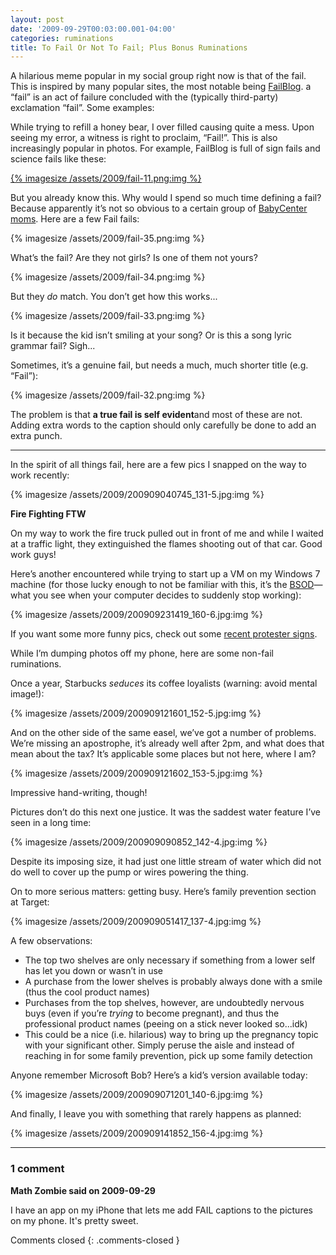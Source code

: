 ```yaml
---
layout: post
date: '2009-09-29T00:03:00.001-04:00'
categories: ruminations
title: To Fail Or Not To Fail; Plus Bonus Ruminations
---
```


A hilarious meme popular in my social group right now is that of the fail. This is inspired by many popular sites, the most notable being [FailBlog](http://failblog.org/). a “fail” is an act of failure concluded with the (typically third-party) exclamation “fail”. Some examples:

While trying to refill a honey bear, I over filled causing quite a mess. Upon seeing my error, a witness is right to proclaim, “Fail!”. This is also increasingly popular in photos. For example, FailBlog is full of sign fails and science fails like these:  

[{% imagesize /assets/2009/fail-11.png:img %}](http://failblog.org/2009/08/30/sports-recognition-fail/)

But you already know this. Why would I spend so much time defining a fail? Because apparently it’s not so obvious to a certain group of [BabyCenter moms](http://community.babycenter.com/post/a13943225/fail_pictures_stole_from_the_june_board). Here are a few Fail fails:

{% imagesize /assets/2009/fail-35.png:img %}

What’s the fail? Are they not girls? Is one of them not yours?

{% imagesize /assets/2009/fail-34.png:img %}

But they *do* match. You don’t get how this works...

{% imagesize /assets/2009/fail-33.png:img %}

Is it because the kid isn’t smiling at your song? Or is this a song lyric grammar fail? Sigh...

Sometimes, it’s a genuine fail, but needs a much, much shorter title (e.g. “Fail”):

{% imagesize /assets/2009/fail-32.png:img %}

The problem is that **a true fail is self evident**and most of these are not. Adding extra words to the caption should only carefully be done to add an extra punch. 
   
***

In the spirit of all things fail, here are a few pics I snapped on the way to work recently:  

{% imagesize /assets/2009/200909040745_131-5.jpg:img %}

**Fire Fighting FTW**

On my way to work the fire truck pulled out in front of me and while I waited at a traffic light, they extinguished the flames shooting out of that car. Good work guys!

Here’s another encountered while trying to start up a VM on my Windows 7 machine (for those lucky enough to not be familiar with this, it’s the [BSOD](http://en.wikipedia.org/wiki/Blue_Screen_of_Death)—what you see when your computer decides to suddenly stop working):

{% imagesize /assets/2009/200909231419_160-6.jpg:img %}

If you want some more funny pics, check out some [recent protester signs](http://www.huffingtonpost.com/2009/09/21/the-funniest-protest-sign_n_292342.html).

While I’m dumping photos off my phone, here are some non-fail ruminations.

Once a year, Starbucks *seduces* its coffee loyalists (warning: avoid mental image!):

{% imagesize /assets/2009/200909121601_152-5.jpg:img %}

And on the other side of the same easel, we’ve got a number of problems. We’re missing an apostrophe, it’s already well after 2pm, and what does that mean about the tax? It’s applicable some places but not here, where I am? 

{% imagesize /assets/2009/200909121602_153-5.jpg:img %}

Impressive hand-writing, though!

Pictures don’t do this next one justice. It was the saddest water feature I’ve seen in a long time:

{% imagesize /assets/2009/200909090852_142-4.jpg:img %}

Despite its imposing size, it had just one little stream of water which did not do well to cover up the pump or wires powering the thing.

On to more serious matters: getting busy. Here’s family prevention section at Target:

{% imagesize /assets/2009/200909051417_137-4.jpg:img %}

A few observations: 
* The top two shelves are only necessary if something from a lower self has let you down or wasn’t in use
* A purchase from the lower shelves is probably always done with a smile (thus the cool product names)
* Purchases from the top shelves, however, are undoubtedly nervous buys (even if you’re *trying* to become pregnant), and thus the professional product names (peeing on a stick never looked so...idk)
* This could be a nice (i.e. hilarious) way to bring up the pregnancy topic with your significant other. Simply peruse the aisle and instead of reaching in for some family prevention, pick up some family detection 


Anyone remember Microsoft Bob? Here’s a kid’s version available today:

{% imagesize /assets/2009/200909071201_140-6.jpg:img %}

 And finally, I leave you with something that rarely happens as planned:

{% imagesize /assets/2009/200909141852_156-4.jpg:img %}

---

### 1 comment

**Math Zombie said on 2009-09-29**

I have an app on my iPhone that lets me add FAIL captions to the pictures on my phone. It's pretty sweet.

Comments closed
{: .comments-closed }